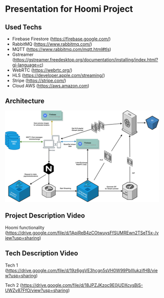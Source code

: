 # Presentation for Hoomi Project 
## Used Techs
* Firebase Firestore (https://firebase.google.com/)
* RabbitMQ (https://www.rabbitmq.com/)
* MQTT (https://www.rabbitmq.com/mqtt.html#tls)
* Gstreamer (https://gstreamer.freedesktop.org/documentation/installing/index.html?gi-language=c)
* WebRTC (https://webrtc.org/)
* HLS (https://developer.apple.com/streaming/)
* Stripe (https://stripe.com/)
* Cloud AWS (https://aws.amazon.com)

## Architecture
![](Hoomi-Arch.png)
## Project Description Video
Hoomi functionality (https://drive.google.com/file/d/1ApiReB4zCOtwuysFfSUMREwn2TSeT5x-/view?usp=sharing)
## Tech Description Video
Tech 1 (https://drive.google.com/file/d/19z6ggVE3hcgn5sVH0W99PbIIIukzifHB/view?usp=sharing)

Tech 2 (https://drive.google.com/file/d/18JPZJKzoc9E0jUDXcysBjS-UWZv87FfO/view?usp=sharing)
